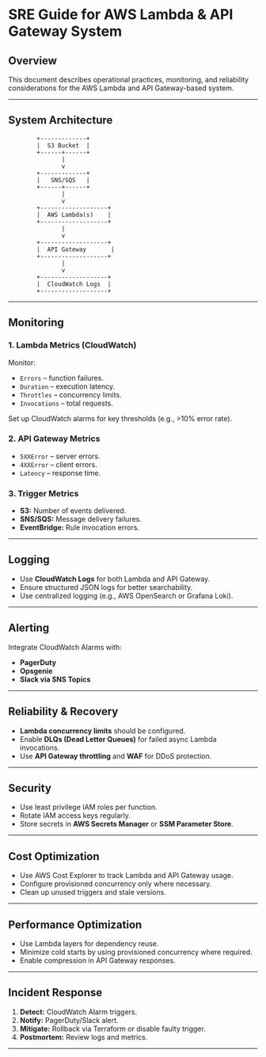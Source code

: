 # SRE Guide for AWS Lambda & API Gateway System

## Overview
This document describes operational practices, monitoring, and reliability considerations for the AWS Lambda and API Gateway-based system.

---

## System Architecture
```
        +-------------+
        |  S3 Bucket  |
        +------+------+
               |
               v
        +-------------+
        |   SNS/SQS   |
        +------+------+
               |
               v
        +-------------------+
        |  AWS Lambda(s)    |
        +-------------------+
               |
               v
        +-------------------+
        |  API Gateway       |
        +-------------------+
               |
               v
        +-------------------+
        |  CloudWatch Logs  |
        +-------------------+
```

---

## Monitoring

### 1. Lambda Metrics (CloudWatch)
Monitor:
- `Errors` – function failures.
- `Duration` – execution latency.
- `Throttles` – concurrency limits.
- `Invocations` – total requests.

Set up CloudWatch alarms for key thresholds (e.g., >10% error rate).

### 2. API Gateway Metrics
- `5XXError` – server errors.  
- `4XXError` – client errors.  
- `Latency` – response time.  

### 3. Trigger Metrics
- **S3:** Number of events delivered.  
- **SNS/SQS:** Message delivery failures.  
- **EventBridge:** Rule invocation errors.

---

## Logging
- Use **CloudWatch Logs** for both Lambda and API Gateway.
- Ensure structured JSON logs for better searchability.
- Use centralized logging (e.g., AWS OpenSearch or Grafana Loki).

---

## Alerting
Integrate CloudWatch Alarms with:
- **PagerDuty**
- **Opsgenie**
- **Slack via SNS Topics**

---

## Reliability & Recovery
- **Lambda concurrency limits** should be configured.  
- Enable **DLQs (Dead Letter Queues)** for failed async Lambda invocations.  
- Use **API Gateway throttling** and **WAF** for DDoS protection.  

---

## Security
- Use least privilege IAM roles per function.  
- Rotate IAM access keys regularly.  
- Store secrets in **AWS Secrets Manager** or **SSM Parameter Store**.

---

## Cost Optimization
- Use AWS Cost Explorer to track Lambda and API Gateway usage.
- Configure provisioned concurrency only where necessary.
- Clean up unused triggers and stale versions.

---

## Performance Optimization
- Use Lambda layers for dependency reuse.  
- Minimize cold starts by using provisioned concurrency where required.  
- Enable compression in API Gateway responses.

---

## Incident Response
1. **Detect:** CloudWatch Alarm triggers.
2. **Notify:** PagerDuty/Slack alert.  
3. **Mitigate:** Rollback via Terraform or disable faulty trigger.
4. **Postmortem:** Review logs and metrics.

---
